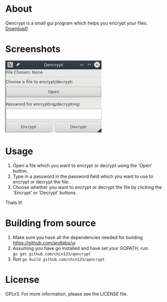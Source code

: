 # About
Qencrypt is a small gui program which helps you encrypt your files.    
[Download!](https://github.com/chin123/qencrypt/releases/)

# Screenshots
![Main Interface of qencrypt linux](https://github.com/chin123/qencrypt/blob/master/screenshots/mainscreen.png?raw=true)  

# Usage
1. Open a file which you want to encrypt or decrypt using the 'Open' button.
2. Type in a password in the password field which you want to use to encrypt or decrypt the file.
3. Choose whether you want to encrypt or decrypt the file by clicking the 'Encrypt' or 'Decrypt' buttons.

Thats it!


# Building from source
1. Make sure you have all the dependencies needed for building https://github.com/andlabs/ui  
2. Assuming you have go installed and have set your GOPATH, run:    
`go get github.com/chin123/qencrypt`  
3. Run `go build github.com/chin123/qencrypt`  

# License
GPLv3. For more information, please see the LICENSE file.
